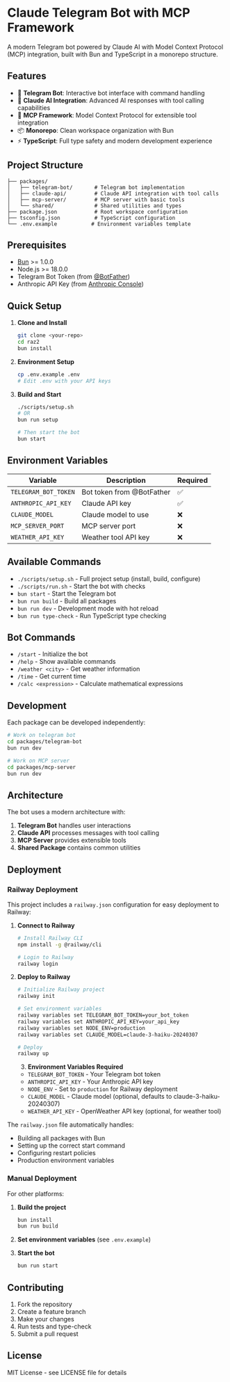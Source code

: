 # Claude Telegram Bot with MCP Framework

A modern Telegram bot powered by Claude AI with Model Context Protocol (MCP) integration, built with Bun and TypeScript in a monorepo structure.

## Features

- 🤖 **Telegram Bot**: Interactive bot interface with command handling
- 🧠 **Claude AI Integration**: Advanced AI responses with tool calling capabilities
- 🔧 **MCP Framework**: Model Context Protocol for extensible tool integration
- 📦 **Monorepo**: Clean workspace organization with Bun
- ⚡ **TypeScript**: Full type safety and modern development experience

## Project Structure

```
├── packages/
│   ├── telegram-bot/       # Telegram bot implementation
│   ├── claude-api/         # Claude API integration with tool calls
│   ├── mcp-server/         # MCP server with basic tools
│   └── shared/             # Shared utilities and types
├── package.json            # Root workspace configuration
├── tsconfig.json           # TypeScript configuration
└── .env.example           # Environment variables template
```

## Prerequisites

- [Bun](https://bun.sh) >= 1.0.0
- Node.js >= 18.0.0
- Telegram Bot Token (from [@BotFather](https://t.me/botfather))
- Anthropic API Key (from [Anthropic Console](https://console.anthropic.com))

## Quick Setup

1. **Clone and Install**
   ```bash
   git clone <your-repo>
   cd raz2
   bun install
   ```

2. **Environment Setup**
   ```bash
   cp .env.example .env
   # Edit .env with your API keys
   ```

3. **Build and Start**
   ```bash
   ./scripts/setup.sh
   # OR
   bun run setup
   
   # Then start the bot
   bun start
   ```

## Environment Variables

| Variable | Description | Required |
|----------|-------------|----------|
| `TELEGRAM_BOT_TOKEN` | Bot token from @BotFather | ✅ |
| `ANTHROPIC_API_KEY` | Claude API key | ✅ |
| `CLAUDE_MODEL` | Claude model to use | ❌ |
| `MCP_SERVER_PORT` | MCP server port | ❌ |
| `WEATHER_API_KEY` | Weather tool API key | ❌ |

## Available Commands

- `./scripts/setup.sh` - Full project setup (install, build, configure)
- `./scripts/run.sh` - Start the bot with checks
- `bun start` - Start the Telegram bot
- `bun run build` - Build all packages
- `bun run dev` - Development mode with hot reload
- `bun run type-check` - Run TypeScript type checking

## Bot Commands

- `/start` - Initialize the bot
- `/help` - Show available commands
- `/weather <city>` - Get weather information
- `/time` - Get current time
- `/calc <expression>` - Calculate mathematical expressions

## Development

Each package can be developed independently:

```bash
# Work on telegram bot
cd packages/telegram-bot
bun run dev

# Work on MCP server
cd packages/mcp-server
bun run dev
```

## Architecture

The bot uses a modern architecture with:

1. **Telegram Bot** handles user interactions
2. **Claude API** processes messages with tool calling
3. **MCP Server** provides extensible tools
4. **Shared Package** contains common utilities

## Deployment

### Railway Deployment

This project includes a `railway.json` configuration for easy deployment to Railway:

1. **Connect to Railway**
   ```bash
   # Install Railway CLI
   npm install -g @railway/cli
   
   # Login to Railway
   railway login
   ```

2. **Deploy to Railway**
   ```bash
   # Initialize Railway project
   railway init
   
   # Set environment variables
   railway variables set TELEGRAM_BOT_TOKEN=your_bot_token
   railway variables set ANTHROPIC_API_KEY=your_api_key
   railway variables set NODE_ENV=production
   railway variables set CLAUDE_MODEL=claude-3-haiku-20240307
   
   # Deploy
   railway up
   ```

   3. **Environment Variables Required**
   - `TELEGRAM_BOT_TOKEN` - Your Telegram bot token
   - `ANTHROPIC_API_KEY` - Your Anthropic API key
   - `NODE_ENV` - Set to `production` for Railway deployment
   - `CLAUDE_MODEL` - Claude model (optional, defaults to claude-3-haiku-20240307)
   - `WEATHER_API_KEY` - OpenWeather API key (optional, for weather tool)

The `railway.json` file automatically handles:
- Building all packages with Bun
- Setting up the correct start command
- Configuring restart policies
- Production environment variables

### Manual Deployment

For other platforms:

1. **Build the project**
   ```bash
   bun install
   bun run build
   ```

2. **Set environment variables** (see `.env.example`)

3. **Start the bot**
   ```bash
   bun run start
   ```

## Contributing

1. Fork the repository
2. Create a feature branch
3. Make your changes
4. Run tests and type-check
5. Submit a pull request

## License

MIT License - see LICENSE file for details 